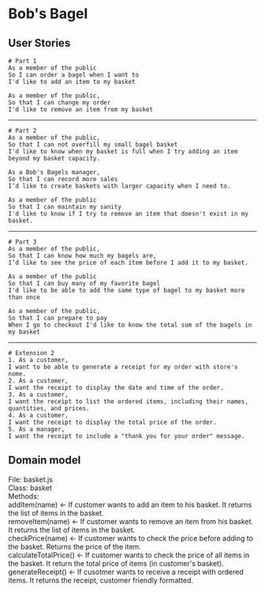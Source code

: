 # Bob's Bagel

## User Stories

```
# Part 1
As a member of the public
So I can order a bagel when I want to
I'd like to add an item to my basket

As a member of the public,
So that I can change my order
I'd like to remove an item from my basket
```
---
```
# Part 2
As a member of the public,
So that I can not overfill my small bagel basket
I'd like to know when my basket is full when I try adding an item beyond my basket capacity.

As a Bob's Bagels manager,
So that I can record more sales
I’d like to create baskets with larger capacity when I need to.

As a member of the public
So that I can maintain my sanity
I'd like to know if I try to remove an item that doesn't exist in my basket. 
```
---
```
# Part 3
As a member of the public,
So that I can know how much my bagels are,
I’d like to see the price of each item before I add it to my basket.

As a member of the public
So that I can buy many of my favorite bagel
I'd like to be able to add the same type of bagel to my basket more than once

As a member of the public,
So that I can prepare to pay
When I go to checkout I'd like to know the total sum of the bagels in my basket
```
---
```
# Extension 2
1. As a customer,
I want to be able to generate a receipt for my order with store's nome.
2. As a customer, 
I want the receipt to display the date and time of the order.
3. As a customer, 
I want the receipt to list the ordered items, including their names, quantities, and prices.
4. As a customer, 
I want the receipt to display the total price of the order.
5. As a manager, 
I want the receipt to include a "thank you for your order" message.
```

## Domain model
File: basket.js \
Class: basket \
Methods: \
addItem(name) <- If customer wants to add an item to his basket. It returns the list of items in the basket. \
removeItem(name) <- If customer wants to remove an item from his basket. It returns the list of items in the basket. \
checkPrice(name) <- If customer wants to check the price before adding to the basket. Returns the price of the item. \
calculateTotalPrice() <- If customer wants to check the price of all items in the basket. It return the total price of items (in customer's basket). \
generateReceipt() <- If cusotmer wants to receive a receipt with ordered items. It returns the receipt, customer friendly formatted. 